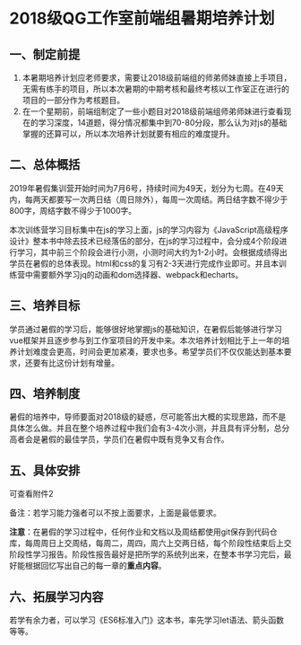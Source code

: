 # 2018级QG工作室前端组暑期培养计划

## 一、制定前提

1. 本暑期培养计划应老师要求，需要让2018级前端组的师弟师妹直接上手项目，无需有练手的项目，所以本次暑期的中期考核和最终考核以工作室正在进行的项目的一部分作为考核题目。
2. 在一个星期前，前端组制定了一些小题目对2018级前端组师弟师妹进行查看现在的学习深度，14道题，得分情况都集中到70-80分段，那么认为对js的基础掌握的还算可以，所以本次培养计划就要有相应的难度提升。

## 二、总体概括

​	2019年暑假集训营开始时间为7月6号，持续时间为49天，划分为七周。在49天内，每两天都要写一次两日结（周日除外），每周一次周结。两日结字数不得少于800字，周结字数不得少于1000字。

​	本次训练营学习目标集中在js的学习上面，js的学习内容为《JavaScript高级程序设计》整本书中除去技术已经落伍的部分，在js的学习过程中，会分成4个阶段进行学习，其中前三个阶段会进行小测，小测时间大约为1-2小时。会根据成绩得出学员在暑假的总体表现。html和css的复习有2-3天进行完成作业即可。并且本训练营中需要额外学习jq的动画和dom选择器、webpack和echarts。

## 三、培养目标

​	学员通过暑假的学习后，能够很好地掌握js的基础知识，在暑假后能够进行学习vue框架并且逐步参与到工作室项目的开发中来。本次培养计划相比于上一年的培养计划难度会更高，时间会更加紧凑，要求也多。希望学员们不仅仅能达到基本要求，还要有比这份计划有增量。

## 四、培养制度

暑假的培养中，导师要面对2018级的疑惑，尽可能答出大概的实现思路，而不是具体怎么做。并且在整个培养过程中我们会有3-4次小测，并且具有评分制，总分高者会是暑假的最佳学员，学员们在暑假中既有竞争又有合作。

## 五、具体安排

可查看附件2

备注：若学习能力强者可以不按上面要求，上面是最低要求。

**注意**：在暑假的学习过程中，任何作业和文档以及周结都使用git保存到代码仓库，每周周日上交周结，每周二，周四，周六上交两日结，每个阶段性结束后上交阶段性学习报告。阶段性报告最好是把所学的系统列出来，在整本书学习完后，最好能根据回忆写出自己的每一章的**重点内容**。

## 六、拓展学习内容

若学有余力者，可以学习《ES6标准入门》这本书，率先学习let语法、箭头函数等等。

